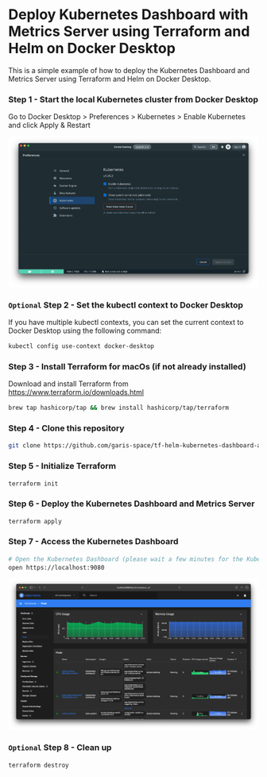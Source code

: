 # Deploy Kubernetes Dashboard with Metrics Server using Terraform and Helm on Docker Desktop

This is a simple example of how to deploy the Kubernetes Dashboard and Metrics Server using Terraform and Helm on Docker Desktop.

### Step 1 - Start the local Kubernetes cluster from Docker Desktop
Go to Docker Desktop > Preferences > Kubernetes > Enable Kubernetes and click Apply & Restart

![Docker Desktop Settings](docs/docker-desktop-k8s-settings.png)

### `Optional` Step 2 - Set the kubectl context to Docker Desktop
If you have multiple kubectl contexts, you can set the current context to Docker Desktop using the following command:
```bash
kubectl config use-context docker-desktop
```

### Step 3 - Install Terraform for macOs (if not already installed)
Download and install Terraform from https://www.terraform.io/downloads.html
```bash
brew tap hashicorp/tap && brew install hashicorp/tap/terraform
```

### Step 4 - Clone this repository
```bash
git clone https://github.com/garis-space/tf-helm-kubernetes-dashboard-and-metrics-server.git && cd tf-helm-kubernetes-dashboard-and-metrics-server
```

### Step 5 - Initialize Terraform
```bash
terraform init
```

### Step 6 - Deploy the Kubernetes Dashboard and Metrics Server
```bash
terraform apply
```

### Step 7 - Access the Kubernetes Dashboard
```bash
# Open the Kubernetes Dashboard (please wait a few minutes for the Kubernetes Dashboard to start and the Metrics Server to collect data)
open https://localhost:9080
```

![Kubernetes Dashboard with Metrics Server](docs/kubernetes-dashboard-with-metrics-server.png)

### `Optional` Step 8 - Clean up
```bash
terraform destroy
```

